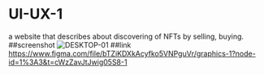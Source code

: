 # UI-UX-1
a website that describes about discovering of NFTs by selling, buying.
##screenshot
![DESKTOP-01](https://user-images.githubusercontent.com/130703443/231889902-df38eff8-08d1-48b0-a7a5-3bc810458a1c.png)
##link
https://www.figma.com/file/bTZiKDXkAcyfko5VNPguVr/graphics-1?node-id=1%3A3&t=cWzZavJtJwig05S8-1
